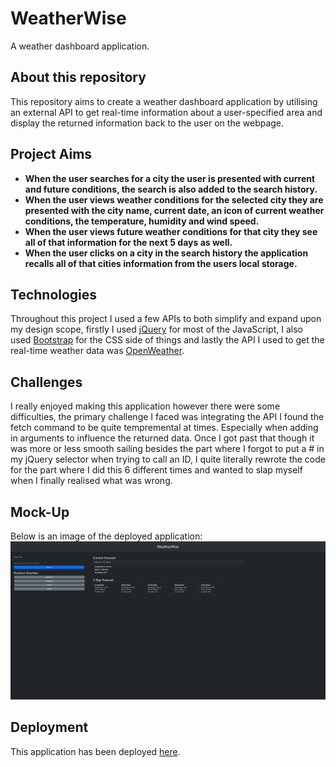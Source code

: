 # WeatherWise
A weather dashboard application.

## About this repository
This repository aims to create a weather dashboard application by utilising an external API to get real-time information about a user-specified area and display the returned information back to the user on the webpage.

## Project Aims
* **When the user searches for a city the user is presented with current and future conditions, the search is also added to the search history.**
* **When the user views weather conditions for the selected city they are presented with the city name, current date, an icon of current weather conditions, the temperature, humidity and wind speed.**
* **When the user views future weather conditions for that city they see all of that information for the next 5 days as well.**
* **When the user clicks on a city in the search history the application recalls all of that cities information from the users local storage.**

## Technologies
Throughout this project I used a few APIs to both simplify and expand upon my design scope, firstly I used [jQuery](https://jquery.com) for most of the JavaScript, I also used [Bootstrap](https://getbootstrap.com) for the CSS side of things and lastly the API I used to get the real-time weather data was [OpenWeather](https://openweathermap.org/api).

## Challenges
I really enjoyed making this application however there were some difficulties, the primary challenge I faced was integrating the API I found the fetch command to be quite tempremental at times. Especially when adding in arguments to influence the returned data. Once I got past that though it was more or less smooth sailing besides the part where I forgot to put a # in my jQuery selector when trying to call an ID, I quite literally rewrote the code for the part where I did this 6 different times and wanted to slap myself when I finally realised what was wrong.

## Mock-Up
Below is an image of the deployed application:
![Deployed WeatherWise application](./Assets/images/WeatherWise-screenshot.png)

## Deployment
This application has been deployed [here](https://jakebjackson.github.io/WeatherWise/).

